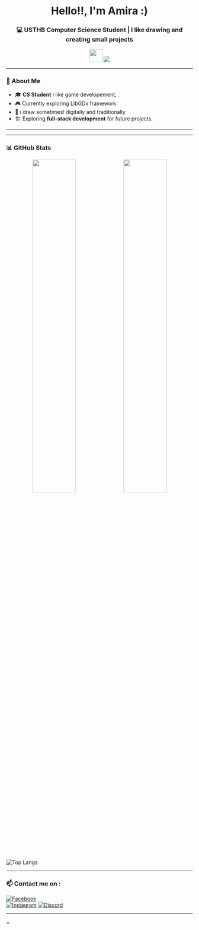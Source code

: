 <h1 align="center">Hello!!, I'm Amira :) </h1>
<h3 align="center">💻 USTHB Computer Science Student | I like drawing and creating small projects </h3>

<p align="center">
  <img src="https://media.giphy.com/media/hvRJCLFzcasrR4ia7z/giphy.gif" width="35px">
  <img src="https://img.shields.io/github/followers/amirm06?label=Followers&style=social" />
</p>

---

### 🌟 About Me  
- 🎓 **CS Student** i like game developement, .  
- 🎮 Currently exploring LibGDx framework.    
- 🎨 i draw sometimes! digitally and traditionally 
- 🏗 Exploring **full-stack development** for future projects.  

---

 



---

### 📊 GitHub Stats
<p align="center">
  <img src="https://github-readme-stats.vercel.app/api?username=amirm06&show_icons=true&theme=radical" width="48%">
  <img src="https://github-readme-streak-stats.herokuapp.com/?user=amirm06&theme=radical" width="48%">

  ![Top Langs](https://github-readme-stats.vercel.app/api/top-langs/?username=your-username&layout=compact&theme=tokyonight)
</p>

---


### 📫 Contact me on : 
[![Facebook](https://img.shields.io/badge/Facebook-1877F2?style=social&logo=facebook)](https://www.facebook.com/amira.rami.50309)  
[![Instagram](https://img.shields.io/badge/Instagram-E4405F?style=social&logo=instagram)](https://www.instagram.com/amirarami.6/)
[![Discord](https://img.shields.io/badge/Discord-%237289DA.svg?style=for-the-badge&logo=discord&logoColor=white)](https://discord.com/users/842802383036743700)

---

⭐ 

